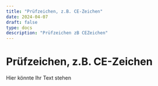 ```yaml
---
title: "Prüfzeichen, z.B. CE-Zeichen"
date: 2024-04-07
draft: false
type: docs
description: "Prüfzeichen zB CEZeichen"
---
```


# Prüfzeichen, z.B. CE-Zeichen

Hier könnte Ihr Text stehen